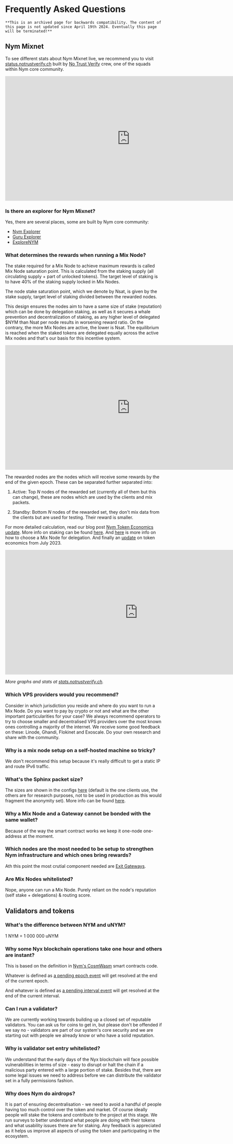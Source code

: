 # Frequently Asked Questions

```admonish warning
**This is an archived page for backwards compatibility. The content of this page is not updated since April 19th 2024. Eventually this page will be terminated!**
```

## Nym Mixnet

To see different stats about Nym Mixnet live, we recommend you to visit [status.notrustverify.ch](https://status.notrustverify.ch/d/CW3L7dVVk/nym-mixnet?orgId=1) built by [No Trust Verify](https://notrustverify.ch/) crew, one of the squads within Nym core community.

<iframe src="https://status.notrustverify.ch/d-solo/CW3L7dVVk/nym-mixnet?orgId=1&from=1702215592419&to=1704807592419&panelId=12" width="800" height="400" frameborder="0"></iframe>


### Is there an explorer for Nym Mixnet?

Yes, there are several places, some are built by Nym core community:

* [Nym Explorer](https://explorer.nymtech.net/)
* [Guru Explorer](https://mixnet.explorers.guru/)
* [ExploreNYM](https://explorenym.net/)

### What determines the rewards when running a Mix Node?

The stake required for a Mix Node to achieve maximum rewards is called Mix Node saturation point. This is calculated from the staking supply (all circulating supply + part of unlocked tokens). The target level of staking is to have 40% of the staking supply locked in Mix Nodes.

The node stake saturation point, which we denote by Nsat, is given by the stake supply, target level of staking divided between the rewarded nodes.

This design ensures the nodes aim to have a same size of stake (reputation) which can be done by delegation staking, as well as it secures a whale prevention and decentralization of staking, as any higher level of delegated $NYM than Nsat per node results in worsening reward ratio. On the contrary, the more Mix Nodes are active, the lower is Nsat. The equilibrium is reached when the staked tokens are delegated equally across the active Mix nodes and that's our basis for this incentive system.

<iframe src="https://status.notrustverify.ch/d-solo/CW3L7dVVk/nym-mixnet?orgId=1&from=1703074760986&to=1705666760986&panelId=5" width="800" height="400" frameborder="0"></iframe>


The rewarded nodes are the nodes which will receive some rewards by the end of the given epoch. These can be separated further separated into:

1. Active: Top *N* nodes of the rewarded set (currently all of them but this can change), these are nodes which are used by the clients and mix packets.

2. Standby: Bottom *N* nodes of the rewarded set, they don't mix data from the clients but are used for testing. Their reward is smaller.


For more detailed calculation, read our blog post [Nym Token Economics update](https://blog.nymtech.net/nym-token-economics-update-fedff0ed5267). More info on staking can be found [here](https://blog.nymtech.net/staking-in-nym-introducing-mainnet-mixmining-f9bb1cbc7c36). And [here](https://blog.nymtech.net/want-to-stake-in-nym-here-is-how-to-choose-a-mix-node-to-delegate-nym-to-c3b862add165) is more info on how to choose a Mix Node for delegation. And finally an [update](https://blog.nymtech.net/quarterly-token-economic-parameter-update-b2862948710f) on token economics from July 2023.

<iframe src="https://status.notrustverify.ch/d-solo/CW3L7dVVk/nym-mixnet?orgId=1&from=1703074829887&to=1705666829887&panelId=31" width="850" height="400" frameborder="0"></iframe>

*More graphs and stats at [stats.notrustverify.ch](https://status.notrustverify.ch/d/CW3L7dVVk/nym-mixnet?orgId=1&from=1703074861988&to=1705666862004).*

### Which VPS providers would you recommend?

Consider in which jurisdiction you reside and where do you want to run a Mix Node. Do you want to pay by crypto or not and what are the other important particularities for your case? We always recommend operators to try to choose smaller and decentralised VPS providers over the most known ones controlling a majority of the internet. We receive some good feedback on these: Linode, Ghandi, Flokinet and Exoscale. Do your own research and share with the community.

### Why is a mix node setup on a self-hosted machine so tricky?

We don't recommend this setup because it's really difficult to get a static IP and route IPv6 traffic.

### What's the Sphinx packet size?

The sizes are shown in the configs [here](https://github.com/nymtech/nym/blob/1ba6444e722e7757f1175a296bed6e31e25b8db8/common/nymsphinx/params/src/packet_sizes.rs#L12) (default is the one clients use, the others are for research purposes, not to be used in production as this would fragment the anonymity set). More info can be found [here](https://github.com/nymtech/nym/blob/4844ac953a12b29fa27688609ec193f1d560c996/common/nymsphinx/anonymous-replies/src/reply_surb.rs#L80).

### Why a Mix Node and a Gateway cannot be bonded with the same wallet?

Because of the way the smart contract works we keep it one-node one-address at the moment.

### Which nodes are the most needed to be setup to strengthen Nym infrastructure and which ones bring rewards?

Ath this point the most crutial component needed are [Exit Gateways](../../legal/exit-gateway.md).

### Are Mix Nodes whitelisted?

Nope, anyone can run a Mix Node. Purely reliant on the node's reputation (self stake + delegations) & routing score.

## Validators and tokens

### What's the difference between NYM and uNYM?

1 NYM = 1 000 000 uNYM

<!--- Commenting for now as NYX is not publicly out yet
### What's the difference between NYM and NYX?
--->

### Why some Nyx blockchain operations take one hour and others are instant?

This is based on the definition in [Nym's CosmWasm](https://github.com/nymtech/nym/tree/develop/common/cosmwasm-smart-contracts) smart contracts code.

Whatever is defined as [a pending epoch event](https://github.com/nymtech/nym/blob/b07627d57e075b6de35b4b1a84927578c3172811/common/cosmwasm-smart-contracts/mixnet-contract/src/pending_events.rs#L35-L103) will get resolved at the end of the current epoch.

And whatever is defined as [a pending interval event](https://github.com/nymtech/nym/blob/b07627d57e075b6de35b4b1a84927578c3172811/common/cosmwasm-smart-contracts/mixnet-contract/src/pending_events.rs#L145-L172) will get resolved at the end of the current interval.

### Can I run a validator?

We are currently working towards building up a closed set of reputable validators. You can ask us for coins to get in, but please don't be offended if we say no - validators are part of our system's core security and we are starting out with people we already know or who have a solid reputation.

### Why is validator set entry whitelisted?

We understand that the early days of the Nyx blockchain will face possible vulnerabilities in terms of size - easy to disrupt or halt the chain if a malicious party entered with a large portion of stake. Besides that, there are some legal issues we need to address before we can distribute the validator set in a fully permissions fashion.

### Why does Nym do airdrops?

It is part of ensuring decentralisation - we need to avoid a handful of people having too much control over the token and market. Of course ideally people will stake the tokens and contribute to the project at this stage. We run surveys to better understand what people are doing with their tokens and what usability issues there are for staking. Any feedback is appreciated as it helps us improve all aspects of using the token and participating in the ecosystem.
